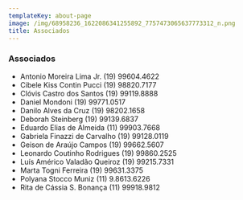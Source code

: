```yaml
---
templateKey: about-page
image: /img/68958236_1622086341255892_7757473065637773312_n.png
title: Associados
---
```


### Associados

- Antonio Moreira Lima Jr. (19) 99604.4622
- Cibele Kiss Contin Pucci (19) 98820.7177
- Clóvis Castro dos Santos (19) 99119.8888
- Daniel Mondoni (19) 99771.0517
- Danilo Alves da Cruz (19) 98202.1658
- Deborah Steinberg (19) 99139.6837
- Eduardo Elias de Almeida (11) 99903.7668
- Gabriela Finazzi de Carvalho (19) 99128.0119
- Geison de Araújo Campos (19) 99662.5607
- Leonardo Coutinho Rodrigues (19) 99860.2525
- Luís Américo Valadão Queiroz (19) 99215.7331
- Marta Togni Ferreira (19) 99631.3375
- Polyana Stocco Muniz (11) 9.8613.6226
- Rita de Cássia S. Bonança (11) 99918.9812
